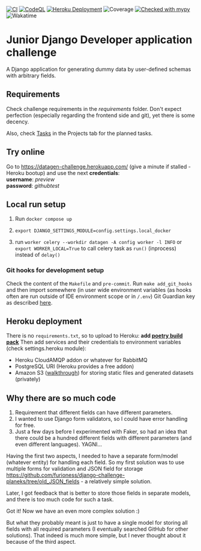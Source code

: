 [![CI](https://github.com/furioness/django-challenge-planeks/actions/workflows/CI.yml/badge.svg?branch=master)](https://github.com/furioness/django-challenge-planeks/actions/workflows/CI.yml)
[![CodeQL](https://github.com/furioness/django-challenge-planeks/actions/workflows/codeql.yml/badge.svg?branch=master)](https://github.com/furioness/django-challenge-planeks/actions/workflows/codeql.yml)
[![Heroku Deployment](https://github.com/furioness/django-challenge-planeks/actions/workflows/deploy_to_heroku.yml/badge.svg?branch=master)](https://github.com/furioness/django-challenge-planeks/actions/workflows/deploy_to_heroku.yml)
![Coverage](https://img.shields.io/badge/dynamic/xml?label=Coverage%20%28Master%29&prefix=branch-rate%3A%20&query=coverage%2F%40branch-rate&url=https%3A%2F%2Fraw.githubusercontent.com%2Ffurioness%2Fdjango-challenge-planeks%2Fmaster%2F.coverage%2Fcoverage_public.xml "Coverage for Master branch")
[![Checked with mypy](http://www.mypy-lang.org/static/mypy_badge.svg)](http://mypy-lang.org/)
![Wakatime](https://wakatime.com/badge/user/43ad3009-1842-4a4f-a7fa-e8332aeecd33/project/8209bb54-1f75-4b08-8ea1-eeaa06678f8f.svg "Time in an IDE.")


# Junior Django Developer application challenge
A Django application for generating dummy data by user-defined schemas with arbitrary fields.

## Requirements
 Check challenge requirements in the *requirements* folder. Don't expect perfection (especially regarding the frontend side and git), yet there is some decency.

Also, check [Tasks](https://github.com/furioness/django-challenge-planeks/projects/1) in the Projects tab for the planned tasks.

## Try online
Go to https://datagen-challenge.herokuapp.com/ (give a minute if stalled - Heroku bootup)
and use the next **credentials**:  
**username**: *preview*  
**password**: *githubtest*

## Local run setup
1. Run `docker compose up`
2. `export DJANGO_SETTINGS_MODULE=config.settings.local_docker` 

3. run `worker celery --workdir datagen -A config worker -l INFO`
or `export WORKER_LOCAL=True` to call celery task as `run()` (inprocess) instead of `delay()`
### Git hooks for development setup
Check the content of the `Makefile` and `pre-commit`. Run `make add_git_hooks` and then import somewhere (in user wide environment variables (as hooks often are run outside of IDE environment scope or in `/.env`) Git Guardian key as described [here](https://docs.gitguardian.com/internal-repositories-monitoring/integrations/git_hooks/pre_commit#global-pre-commit-hook).

## Heroku deployment
There is no `requirements.txt`, so to upload to Heroku: **add [poetry build pack](https://github.com/moneymeets/python-poetry-buildpack)** 
Then add services and their credentials to environment variables (check settings.heroku module):
- Heroku CloudAMQP addon or whatever for RabbitMQ
- PostgreSQL URI (Heroku provides a free addon)
- Amazon S3 ([walkthrough](https://testdriven.io/blog/storing-django-static-and-media-files-on-amazon-s3/)) for storing static files and generated datasets (privately)

## Why there are so much code
1) Requirement that different fields can have different parameters. 
2) I wanted to use Django form validators, so I could have error handling for free.
3) Just a few days before I experimented with Faker, so had an idea that there could be a hundred different fields with different parameters (and even different languages). YAGNI...

Having the first two aspects, I needed to have a separate form/model (whatever entity) for handling each field. So my first solution was to use multiple forms for validation and JSON field for storage https://github.com/furioness/django-challenge-planeks/tree/old_JSON_fields - a relatively simple solution. 

Later, I got feedback that is better to store those fields in separate models, and there is too much code for such a task. 

Got it! Now we have an even more complex solution :)

But what they probably meant is just to have a single model for storing all fields with all required parameters (I eventually searched GitHub for other solutions). That indeed is much more simple, but I never thought about it because of the third aspect.

